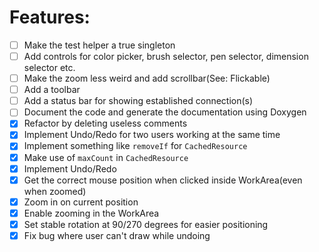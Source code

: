 # Features:
* [ ] Make the test helper a true singleton
* [ ] Add controls for color picker, brush selector, pen selector, dimension selector etc.
* [ ] Make the zoom less weird and add scrollbar(See: Flickable)
* [ ] Add a toolbar
* [ ] Add a status bar for showing established connection(s)
* [ ] Document the code and generate the documentation using Doxygen
* [x] Refactor by deleting useless comments
* [x] Implement Undo/Redo for two users working at the same time
* [x] Implement something like `removeIf` for `CachedResource`
* [x] Make use of `maxCount` in `CachedResource`
* [x] Implement Undo/Redo
* [x] Get the correct mouse position when clicked inside WorkArea(even when zoomed)
* [x] Zoom in on current position
* [x] Enable zooming in the WorkArea
* [x] Set stable rotation at 90/270 degrees for easier positioning
* [x] Fix bug where user can't draw while undoing
